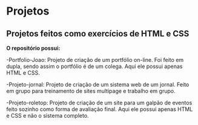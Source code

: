 # Projetos

## Projetos feitos como exercícios de HTML e CSS

**O repositório possui:**

-Portfolio-Joao: Projeto de criação de um portfólio on-line. Foi feito em dupla, sendo assim o portfólio é de um colega. Aqui ele possui apenas HTML e CSS.

-Projeto-jornal: Projeto de criação de um sistema web de um jornal. Feito em grupo para treinamento de sites multipage e trabalho em grupo.

-Projeto-roletop: Projeto de criação de um site para um galpão de eventos feito sozinho como forma de avaliação final. Aqui ele possui apenas HTML e CSS e não o sistema completo.
